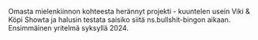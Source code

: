 Omasta mielenkiinnon kohteesta herännyt projekti - kuuntelen usein Viki & Köpi 
Showta ja halusin testata saisiko siitä ns.bullshit-bingon aikaan. 
Ensimmäinen yritelmä syksyllä 2024.
